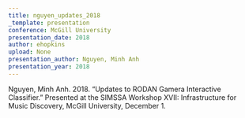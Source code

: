 ```yaml
---
title: nguyen_updates_2018
_template: presentation
conference: McGill University
presentation_date: 2018
author: ehopkins
upload: None
presentation_author: Nguyen, Minh Anh
presentation_year: 2018
---
```

Nguyen, Minh Anh. 2018. “Updates to RODAN Gamera Interactive Classifier.” Presented at the SIMSSA Workshop XVII: Infrastructure for Music Discovery, McGill University, December 1.